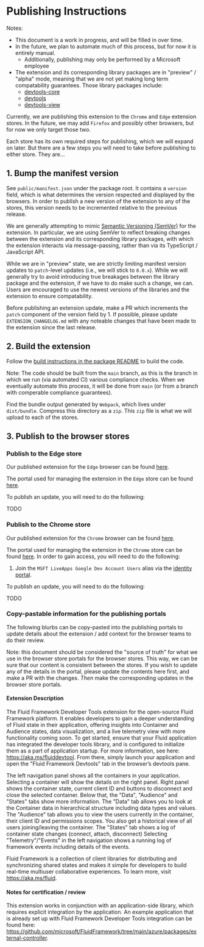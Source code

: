 # Publishing Instructions

Notes:

-   This document is a work in progress, and will be filled in over time.
-   In the future, we plan to automate much of this process, but for now it is entirely manual.
    -   Additionally, publishing may only be performed by a Microsoft employee
-   The extension and its corresponding library packages are in "preview" / "alpha" mode, meaning that we are not yet making long term compatability guarantees.
    Those library packages include:
    -   [devtools-core](https://github.com/microsoft/FluidFramework/tree/main/packages/tools/devtools/devtools-core)
    -   [devtools](https://github.com/microsoft/FluidFramework/tree/main/packages/tools/devtools/devtools)
    -   [devtools-view](https://github.com/microsoft/FluidFramework/tree/main/packages/tools/devtools/devtools-view)

Currently, we are publishing this extension to the `Chrome` and `Edge` extension stores.
In the future, we may add `Firefox` and possibly other browsers, but for now we only target those two.

Each store has its own required steps for publishing, which we will expand on later.
But there are a few steps you will need to take before publishing to either store.
They are...

## 1. Bump the manifest version

See `public/manifest.json` under the package root.
It contains a `version` field, which is what determines the version respected and displayed by the browsers.
In order to publish a new version of the extension to any of the stores, this version needs to be incremented relative to the previous release.

We are generally attempting to mimic [Semantic Versioning (SemVer)](TODO) for the extension.
In particular, we are using SemVer to reflect breaking changes between the extension and its corresponding library packages, with which the extension interacts via message-passing, rather than via its TypeScript / JavaScript API.

While we are in "preview" state, we are strictly limiting manifest version updates to `patch`-level updates (i.e., we will stick to `0.0.x`).
While we will generally try to avoid introducing true breakages between the library package and the extension, if we have to do make such a change, we can.
Users are encouraged to use the newest versions of the libraries and the extension to ensure compatability.

Before publishing an extension update, make a PR which increments the `patch` component of the version field by 1.
If possible, please update `EXTENSION_CHANGELOG.md` with any noteable changes that have been made to the extension since the last release.

## 2. Build the extension

Follow the [build instructions in the package README]() to build the code.

Note: The code should be built from the `main` branch, as this is the branch in which we run (via automated CI) various compliance checks.
When we eventually automate this process, it will be done from `main` (or from a branch with comperable compliance guarantees).

Find the bundle output generated by `Webpack`, which lives under `dist/bundle`.
Compress this directory as a `zip`.
This `zip` file is what we will upload to each of the stores.

## 3. Publish to the browser stores

### Publish to the Edge store

Our published extension for the `Edge` browser can be found [here](https://aka.ms/fluid/devtool/edge).

The portal used for managing the extension in the `Edge` store can be found [here](https://partner.microsoft.com/en-us/dashboard/microsoftedge/b21bb070-408b-4b8f-b943-3e3f1a4d3c76/packages/dashboard).

To publish an update, you will need to do the following:

TODO

### Publish to the Chrome store

Our published extension for the `Chrome` browser can be found [here](https://aka.ms/fluid/devtool/chrome).

The portal used for managing the extension in the `Chrome` store can be found [here](TODO).
In order to gain access, you will need to do the following:

1. Join the `MSFT LiveApps Google Dev Account Users` alias via the [identity portal](TODO).

To publish an update, you will need to do the following:

TODO

### Copy-pastable information for the publishing portals

The following blurbs can be copy-pasted into the publishing portals to update details about the extension / add context for the browser teams to do their review.

Note: this document should be considered the "source of truth" for what we use in the browser store portals for the browser stores.
This way, we can be sure that our content is consistent between the stores.
If you wish to update any of the details in the portal, please update the contents here first, and make a PR with the changes.
_Then_ make the corresponding updates in the browser store portals.

#### Extension Description

The Fluid Framework Developer Tools extension for the open-source Fluid Framework platform. It enables developers to gain a deeper understanding of Fluid state in their application, offering insights into Container and Audience states, data visualization, and a live telemetry view with more functionality coming soon.
To get started, ensure that your Fluid application has integrated the developer tools library, and is configured to initialize them as a part of application startup. For more information, see here: https://aka.ms/fluiddevtool.
From there, simply launch your application and open the "Fluid Framework Devtools" tab in the browser’s devtools pane.

The left navigation panel shows all the containers in your application. Selecting a container will show the details on the right panel.
Right panel shows the container state, current client ID and buttons to disconnect and close the selected container. Below that, the "Data", "Audience" and "States" tabs show more information.
The "Data" tab allows you to look at the Container data in hierarchical structure including data types and values.
The "Audience" tab allows you to view the users currently in the container, their client ID and permissions scopes. You also get a historical view of all users joining/leaving the container.
The "States" tab shows a log of container state changes (connect, attach, disconnect)
Selecting "Telemetry"/"Events" in the left navigation shows a running log of framework events including details of the events.

Fluid Framework is a collection of client libraries for distributing and synchronizing shared states and makes it simple for developers to build real-time multiuser collaborative experiences. To learn more, visit https://aka.ms/fluid.

#### Notes for certification / review

This extension works in conjunction with an application-side library, which requires explicit integration by the application.
An example application that is already set up with Fluid Framework Developer Tools integration can be found here: https://github.com/microsoft/FluidFramework/tree/main/azure/packages/external-controller.
